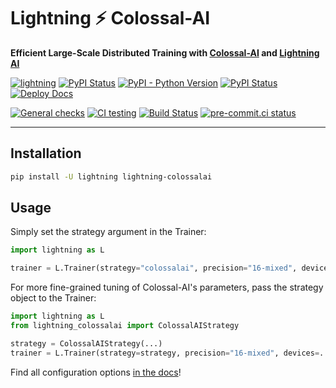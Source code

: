 # Lightning ⚡ Colossal-AI

**Efficient Large-Scale Distributed Training with [Colossal-AI](https://colossalai.org/) and [Lightning AI](https://lightning.ai)**

[![lightning](https://img.shields.io/badge/-Lightning_2.0+-792ee5?logo=pytorchlightning&logoColor=white)](https://lightning.ai/)
[![PyPI Status](https://badge.fury.io/py/lightning-colossalai.svg)](https://badge.fury.io/py/lightning-colossalai)
[![PyPI - Python Version](https://img.shields.io/pypi/pyversions/lightning-colossalai)](https://pypi.org/project/lightning-colossalai/)
[![PyPI Status](https://pepy.tech/badge/lightning-colossalai)](https://pepy.tech/project/lightning-colossalai)
[![Deploy Docs](https://github.com/Lightning-AI/lightning-ColossalAI/actions/workflows/docs-deploy.yml/badge.svg)](https://lightning-ai.github.io/lightning-ColossalAI/)

[![General checks](https://github.com/Lightning-AI/lightning-colossalai/actions/workflows/ci-checks.yml/badge.svg?event=push)](https://github.com/Lightning-AI/lightning-colossalai/actions/workflows/ci-checks.yml)
[![CI testing](https://github.com/Lightning-AI/lightning-colossalai/actions/workflows/ci-testing.yml/badge.svg?event=push)](https://github.com/Lightning-AI/lightning-colossalai/actions/workflows/ci-testing.yml)
[![Build Status](https://dev.azure.com/Lightning-AI/compatibility/_apis/build/status/Lightning-AI.lightning-ColossalAI?branchName=main)](https://dev.azure.com/Lightning-AI/compatibility/_build/latest?definitionId=42&branchName=main)
[![pre-commit.ci status](https://results.pre-commit.ci/badge/github/Lightning-AI/lightning-ColossalAI/main.svg)](https://results.pre-commit.ci/latest/github/Lightning-AI/lightning-ColossalAI/main)

______________________________________________________________________

## Installation

```bash
pip install -U lightning lightning-colossalai
```

## Usage

Simply set the strategy argument in the Trainer:

```py
import lightning as L

trainer = L.Trainer(strategy="colossalai", precision="16-mixed", devices=...)
```

For more fine-grained tuning of Colossal-AI's parameters, pass the strategy object to the Trainer:

```py
import lightning as L
from lightning_colossalai import ColossalAIStrategy

strategy = ColossalAIStrategy(...)
trainer = L.Trainer(strategy=strategy, precision="16-mixed", devices=...)
```

Find all configuration options [in the docs](https://lightning.ai/docs/pytorch/latest/advanced/third_party/colossalai.html)!
